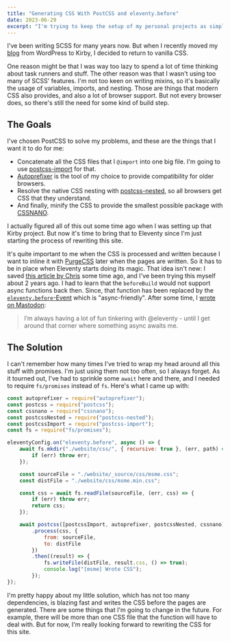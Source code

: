 ```yaml
---
title: "Generating CSS With PostCSS and eleventy.before"
date: 2023-06-29
excerpt: "I'm trying to keep the setup of my personal projects as simple as possible. Today, we're looking at how CSS is generated."
---
```


I've been writing SCSS for many years now. But when I recently moved my [blog](https://www.dertagundich.de) from WordPress to Kirby, I decided to return to vanilla CSS.

One reason might be that I was way too lazy to spend a lot of time thinking about task runners and stuff. The other reason was that I wasn't using too many of SCSS' features. I'm not too keen on writing mixins, so it's basically the usage of variables, imports, and nesting. Those are things that modern CSS also provides, and also a lot of browser support. But not every browser does, so there's still the need for some kind of build step.

## The Goals

I've chosen PostCSS to solve my problems, and these are the things that I want it to do for me:

-   Concatenate all the CSS files that I `@import` into one big file. I'm going to use [postcss-import](https://github.com/postcss/postcss-import) for that.
-   [Autoprefixer](https://github.com/postcss/autoprefixer) is the tool of my choice to provide compatibility for older browsers.
-   Resolve the native CSS nesting with [postcss-nested](https://github.com/postcss/postcss-nested), so all browsers get CSS that they understand.
-   And finally, minify the CSS to provide the smallest possible package with [CSSNANO](https://cssnano.co/).

I actually figured all of this out some time ago when I was setting up that Kirby project. But now it's time to bring that to Eleventy since I'm just starting the process of rewriting this site.

It's quite important to me when the CSS is processed and written because I want to inline it with [PurgeCSS](https://purgecss.com/) later when the pages are written. So it has to be in place when Eleventy starts doing its magic. That idea isn't new: I saved [this article by Chris](https://chriskirknielsen.com/blog/eleventy-asset-pipeline-precompiled-assets/) some time ago, and I've been trying this myself about 2 years ago. I had to learn that the `beforeBuild` would not support async functions back then. Since, that function has been replaced by the [`eleventy.before`-Event](https://www.11ty.dev/docs/events/#eleventy.before) which is "async-friendly". After some time, I [wrote on Mastodon](https://mastodon.social/@schneyra/110623941212758892#.):

> I’m always having a lot of fun tinkering with @eleventy - until I get around that corner where something async awaits me.

## The Solution

I can't remember how many times I've tried to wrap my head around all this stuff with promises. I'm just using them not too often, so I always forget. As it tourned out, I've had to sprinkle some `await` here and there, and I needed to require `fs/promises` instead of `fs`. Here's what I came up with:

```js
const autoprefixer = require("autoprefixer");
const postcss = require("postcss");
const cssnano = require("cssnano");
const postcssNested = require("postcss-nested");
const postcssImport = require("postcss-import");
const fs = require("fs/promises");

eleventyConfig.on("eleventy.before", async () => {
    await fs.mkdir("./website/css/", { recursive: true }, (err, path) => {
        if (err) throw err;
    });

    const sourceFile = "./website/_source/css/msme.css";
    const distFile = "./website/css/msme.min.css";

    const css = await fs.readFile(sourceFile, (err, css) => {
        if (err) throw err;
        return css;
    });

    await postcss([postcssImport, autoprefixer, postcssNested, cssnano])
        .process(css, {
            from: sourceFile,
            to: distFile
        })
        .then((result) => {
            fs.writeFile(distFile, result.css, () => true);
            console.log("[msme] Wrote CSS");
        });
});
```

I'm pretty happy about my little solution, which has not too many dependencies, is blazing fast and writes the CSS before the pages are generated. There are some things that I'm going to change in the future. For example, there will be more than one CSS file that the function will have to deal with. But for now, I'm really looking forward to rewriting the CSS for this site.

